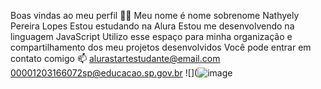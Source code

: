Boas vindas ao meu perfil 💙💙
Meu nome é nome sobrenome
Nathyely Pereira Lopes
Estou estudando na Alura
Estou me desenvolvendo na linguagem JavaScript
Utilizo esse espaço para minha organização e compartilhamento dos meu projetos desenvolvidos
Você pode entrar em contato comigo 📫
alurastartestudante@email.com
00001203166072sp@educacao.sp.gov.br
![](![image](https://github.com/user-attachments/assets/dd2d3140-7678-443b-95f5-a5be5ba49c5d)
